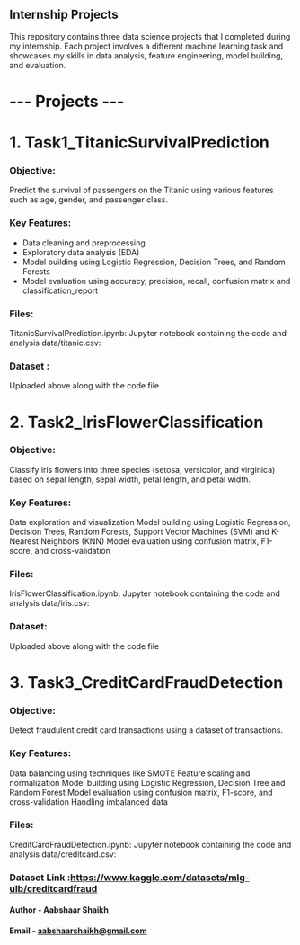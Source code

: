## Internship Projects
This repository contains three data science projects that I completed during my internship. Each project involves a different machine learning task and showcases my skills in data analysis, feature engineering, model building, and evaluation.

# --- Projects ---

# 1. Task1_TitanicSurvivalPrediction
### Objective:
Predict the survival of passengers on the Titanic using various features such as age, gender, and passenger class.

### Key Features:
- Data cleaning and preprocessing
- Exploratory data analysis (EDA)
- Model building using Logistic Regression, Decision Trees, and Random Forests
- Model evaluation using accuracy, precision, recall, confusion matrix and classification_report

### Files:
TitanicSurvivalPrediction.ipynb: Jupyter notebook containing the code and analysis
data/titanic.csv: 

### Dataset :
Uploaded above along with the code file


# 2. Task2_IrisFlowerClassification
### Objective:
Classify iris flowers into three species (setosa, versicolor, and virginica) based on sepal length, sepal width, petal length, and petal width.

### Key Features:
Data exploration and visualization
Model building using Logistic Regression, Decision Trees, Random Forests, Support Vector Machines (SVM) and K-Nearest Neighbors (KNN)
Model evaluation using confusion matrix, F1-score, and cross-validation

### Files:
IrisFlowerClassification.ipynb: Jupyter notebook containing the code and analysis
data/iris.csv: 

### Dataset:
Uploaded above along with the code file


# 3. Task3_CreditCardFraudDetection
### Objective:
Detect fraudulent credit card transactions using a dataset of transactions.

### Key Features:
Data balancing using techniques like SMOTE
Feature scaling and normalization
Model building using Logistic Regression, Decision Tree and Random Forest
Model evaluation using confusion matrix, F1-score, and cross-validation
Handling imbalanced data

### Files:
CreditCardFraudDetection.ipynb: Jupyter notebook containing the code and analysis
data/creditcard.csv:

### Dataset Link :https://www.kaggle.com/datasets/mlg-ulb/creditcardfraud


#### Author - Aabshaar Shaikh

#### Email  - aabshaarshaikh@gmail.com 
